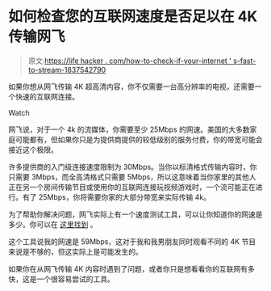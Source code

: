 # 如何检查您的互联网速度是否足以在 4K 传输网飞

> 原文:[https://life hacker . com/how-to-check-if-your-internet ' s-fast-to-stream-1837542790](https://lifehacker.com/how-to-check-if-your-internet-is-fast-enough-to-stream-1837542790)

如果你想从网飞传输 4K 超高清内容，你不仅需要一台高分辨率的电视，还需要一个快速的互联网连接。

Watch

网飞说，对于一个 4k 的流媒体，你需要至少 25Mbps 的网速。美国的大多数家庭可能都有，但如果你只是为提供商提供的较低级别的服务付费，你的带宽可能会接近这个极限。

许多提供商的入门级连接速度限制为 30Mbps。当你以标清格式传输内容时，你只需要 3Mbps，而全高清格式只需要 5Mbps，所以这意味着当你家里的其他人正在另一个房间传输节目或使用你的互联网连接玩视频游戏时，一个流可能正在进行。有了 25Mbps，你将需要你家的大部分带宽来实际传输 4k。

为了帮助你解决问题，网飞实际上有一个速度测试工具，可以让你知道你的网速是多少。你可以在 [这里找到](https://fast.com/) 。

这个工具说我的网速是 59Mbps，这对于我和我男朋友同时观看不同的 4K 节目来说是不够的，但这实际上是可能发生的。

如果你在从网飞传输 4K 内容时遇到了问题，或者你只是想看看你的互联网有多快，这是一个很容易尝试的工具。